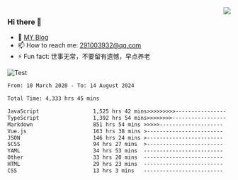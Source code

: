 <img align='right' src='https://github-readme-stats.vercel.app/api?username=niaogege&show_icons=true&theme=radical'/>

### Hi there 👋

- 🌱 [MY Blog](https://bythewayer.com/)
- 📫 How to reach me: 291003932@qq.com
- ⚡ Fun fact:  世事无常，不要留有遗憾，早点养老

![Test](https://github-readme-stats.vercel.app/api/top-langs/?username=niaogege&layout=compact)

<!--START_SECTION:waka-->

```txt
From: 10 March 2020 - To: 14 August 2024

Total Time: 4,333 hrs 45 mins

JavaScript                 1,525 hrs 42 mins>>>>>>>>>----------------   35.21 %
TypeScript                 1,392 hrs 54 mins>>>>>>>>-----------------   32.14 %
Markdown                   851 hrs 54 mins >>>>>--------------------   19.66 %
Vue.js                     163 hrs 38 mins >------------------------   03.78 %
JSON                       146 hrs 24 mins >------------------------   03.38 %
SCSS                       94 hrs 27 mins  >------------------------   02.18 %
YAML                       34 hrs 53 mins  -------------------------   00.81 %
Other                      33 hrs 20 mins  -------------------------   00.77 %
HTML                       29 hrs 23 mins  -------------------------   00.68 %
CSS                        13 hrs 3 mins   -------------------------   00.30 %
```

<!--END_SECTION:waka-->
